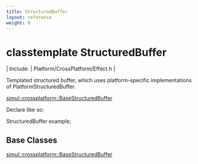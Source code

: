 ```yaml
---
title: StructuredBuffer
layout: reference
weight: 0
---
```

classtemplate StructuredBuffer
===

| Include: | Platform/CrossPlatform/Effect.h |

Templated structured buffer, which uses platform-specific implementations of PlatformStructuredBuffer.<br>

[simul::crossplatform::BaseStructuredBuffer](basestructuredbuffer.html)


Declare like so:

StructuredBuffer<Example> example;

  


Base Classes
---
[simul::crossplatform::BaseStructuredBuffer](basestructuredbuffer.html)
